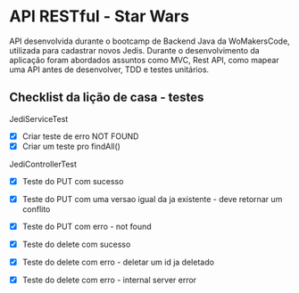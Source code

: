 # API RESTful - Star Wars
API desenvolvida durante o bootcamp de Backend Java da WoMakersCode, utilizada para cadastrar novos Jedis.
Durante o desenvolvimento da aplicação foram abordados assuntos como MVC, Rest API, como mapear uma API antes de desenvolver, TDD e testes unitários.

## Checklist da lição de casa - testes

JediServiceTest
- [x] Criar teste de erro NOT FOUND
- [x] Criar um teste pro findAll()

JediControllerTest
- [x] Teste do PUT com sucesso
- [x] Teste do PUT com uma versao igual da ja existente - deve retornar um conflito
- [x] Teste do PUT com erro - not found
- [x] Teste do delete com sucesso
- [x] Teste do delete com erro - deletar um id ja deletado
- [x] Teste do delete com erro - internal server error



